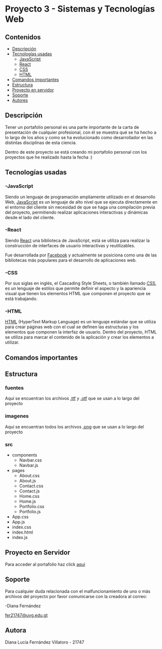 # Proyecto 3 - Sistemas y Tecnologías Web

## Contenidos
- [Descripción]((https://github.com/FernandezDL/Proyecto3-web#descripci%C3%B3n))
- [Tecnologías usadas](https://github.com/FernandezDL/Proyecto3-web#tecnolog%C3%ADas-usadas)
   - [JavaScript](https://github.com/FernandezDL/Proyecto3-web#-javascript)
   - [React](https://github.com/FernandezDL/Proyecto3-web#-react)
   - [CSS](https://github.com/FernandezDL/Proyecto3-web#-css)
   - [HTML](https://github.com/FernandezDL/Proyecto3-web#-html)
- [Comandos importantes](https://github.com/FernandezDL/Proyecto3-web#comandos-importantes)
- [Estructura](https://github.com/FernandezDL/Proyecto3-web#estructura)
- [Proyecto en servidor](https://github.com/FernandezDL/Proyecto3-web#proyecto-en-servidor)
- [Soporte](https://github.com/FernandezDL/Proyecto3-web#soporte)
- [Autores](https://github.com/FernandezDL/Proyecto3-web#autora)

## Descripción
Tener un portafolio personal es una parte importante de la carta de presentación de cualquier profesional, con él se muestra qué se ha hecho a lo largo de los años y como se ha evolucionado como desarrollador en las distintas disciplinas de esta ciencia.

Dentro de este proyecto se está creando mi portafolio personal con los proyectos que he realizado hasta la fecha :)

## Tecnologías usadas
### -JavaScript
Siendo un lenguaje de programación ampliamente utilizado en el desarrollo Web, [JavaScript](https://developer.mozilla.org/es/docs/Web/JavaScript) es un lenguaje de alto nivel que se ejecuta directamente en el entorno del cliente sin necesidad de que se haga una compilación previa del proyecto, permitiendo realizar aplicaciones interactivas y dinámicas desde el lado del cliente.

### -React
Siendo [React](https://es.react.dev/) una biblioteca de JavaScript, está se utiliza para realizar la construcción de interfaces de usuario interactivas y reutilizables. 

Fue desarrollada por [Facebook](https://es.wikipedia.org/wiki/Facebook) y actualmente se posiciona como una de las bibliotecas más populares para el desarrollo de aplicaciones web.

### -CSS
Por sus siglas en inglés, el Cascading Style Sheets, o también llamado [CSS](https://developer.mozilla.org/es/docs/Web/CSS), es un lenguaje de estilos que permite definir el aspecto y la apariencia visual que tienen los elementos HTML que componen el proyecto que se está trabajando.

### -HTML
[HTML](https://developer.mozilla.org/es/docs/Web/HTML) (HyperText Markup Language) es un lenguaje estándar que se utiliza para crear páginas web con el cual se definen las estructuras y los elementos que componen la interfaz de usuario. Dentro del proyecto, HTML se utiliza para marcar el contenido de la aplicación y crear los elementos a utilizar.

## Comandos importantes

## Estructura
### fuentes
Aquí se encuentran los archivos [.ttf](https://www.fileviewpro.com/es/file-extension-ttf/) y [.otf](https://www.reviversoft.com/es/file-extensions/otf) que se usan a lo largo del proyecto

### imagenes
Aquí se encuentran todos los archivos [.png](https://es.wikipedia.org/wiki/Portable_Network_Graphics) que se usan a lo largo del proyecto

### src
- components
  - Navbar.css
  - Navbar.js
- pages
  - About.css
  - About.js
  - Contact.css
  - Contact.js
  - Home.css
  - Home.js
  - Portfolio.css
  - Portfolio.js
- App.css
- App.js
- index.css
- index.html
- index.js

## Proyecto en Servidor
Para acceder al portafolio haz click [aquí](https://portafolio-dfernandez.web.app/)

## Soporte
Para cualquier duda relacionada con el malfuncionamiento de uno o más archivos del proyecto por favor comunicarse con la creadora al correo:

-Diana Fernández 

fer21747@uvg.edu.gt

## Autora
Diana Lucía Fernández Villatoro - 21747
